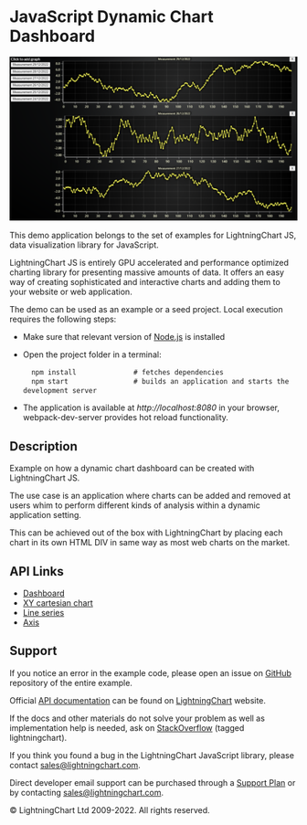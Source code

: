 # JavaScript Dynamic Chart Dashboard

![JavaScript Dynamic Chart Dashboard](dashboardDynamic-darkGold.png)

This demo application belongs to the set of examples for LightningChart JS, data visualization library for JavaScript.

LightningChart JS is entirely GPU accelerated and performance optimized charting library for presenting massive amounts of data. It offers an easy way of creating sophisticated and interactive charts and adding them to your website or web application.

The demo can be used as an example or a seed project. Local execution requires the following steps:

-   Make sure that relevant version of [Node.js](https://nodejs.org/en/download/) is installed
-   Open the project folder in a terminal:

          npm install              # fetches dependencies
          npm start                # builds an application and starts the development server

-   The application is available at _http://localhost:8080_ in your browser, webpack-dev-server provides hot reload functionality.


## Description

Example on how a dynamic chart dashboard can be created with LightningChart JS.

The use case is an application where charts can be added and removed at users whim to perform different kinds of analysis within a dynamic application setting.

This can be achieved out of the box with LightningChart by placing each chart in its own HTML DIV in same way as most web charts on the market.


## API Links

* [Dashboard]
* [XY cartesian chart]
* [Line series]
* [Axis]


## Support

If you notice an error in the example code, please open an issue on [GitHub][0] repository of the entire example.

Official [API documentation][1] can be found on [LightningChart][2] website.

If the docs and other materials do not solve your problem as well as implementation help is needed, ask on [StackOverflow][3] (tagged lightningchart).

If you think you found a bug in the LightningChart JavaScript library, please contact sales@lightningchart.com.

Direct developer email support can be purchased through a [Support Plan][4] or by contacting sales@lightningchart.com.

[0]: https://github.com/Arction/
[1]: https://lightningchart.com/lightningchart-js-api-documentation/
[2]: https://lightningchart.com
[3]: https://stackoverflow.com/questions/tagged/lightningchart
[4]: https://lightningchart.com/support-services/

© LightningChart Ltd 2009-2022. All rights reserved.


[Dashboard]: https://lightningchart.com/js-charts/api-documentation/v5.1.0/classes/Dashboard.html
[XY cartesian chart]: https://lightningchart.com/js-charts/api-documentation/v5.1.0/classes/ChartXY.html
[Line series]: https://lightningchart.com/js-charts/api-documentation/v5.1.0/classes/LineSeries.html
[Axis]: https://lightningchart.com/js-charts/api-documentation/v5.1.0/classes/Axis.html

